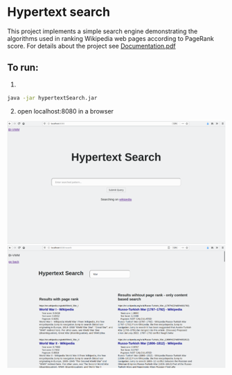# Hypertext search 

This project implements a simple search engine demonstrating the algorithms used in ranking Wikipedia web pages according to PageRank score. For details about the project see [Documentation.pdf](https://github.com/kosorpet/hypertext-search/blob/master/Doumentation.pdf)

## To run:
1.
```bash
java -jar hypertextSearch.jar
```
2. open localhost:8080 in a browser

![](https://github.com/kosorpet/hypertext-search/blob/main/img/main.png)
![](https://github.com/kosorpet/hypertext-search/blob/main/img/search.png)

